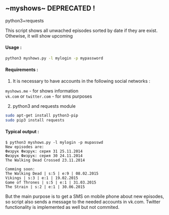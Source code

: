 ## ~myshows~ DEPRECATED !

python3+requests

This script shows all unwached episodes sorted by date if they are exist. Othewise, it will show upcoming 

#### Usage :

```bash
python3 myshows.py -l mylogin -p mypassword
```

#### Requirements :
1) It is necessary to have accounts in the following social networks :

`myshows.me` - for shows information <br>
`vk.com`  or `twitter.com` - for sms purposes

2) python3 and requests module

```bash
sudo apt-get install python3-pip
sudo pip3 install requests
```

#### Typical output :
```
$ python3 myshows.py -l mylogin -p mupasswd
New episodes are:
Физрук Физрук: серия 31 25.11.2014
Физрук Физрук: серия 30 24.11.2014
The Walking Dead Crossed 23.11.2014

Comming soon:
The Walking Dead | s:5 | e:9 | 08.02.2015
Vikings | s:3 | e:1 | 19.02.2015
Game of Thrones | s:5 | e:1 | 31.03.2015
The Strain | s:2 | e:1 | 30.06.2015

```

But the main purpose is to get a SMS on mobile phone about new episodes, so script also sends a message to the needed accounts in vk.com. 
Twitter functionality is implemented as well but not commited.

